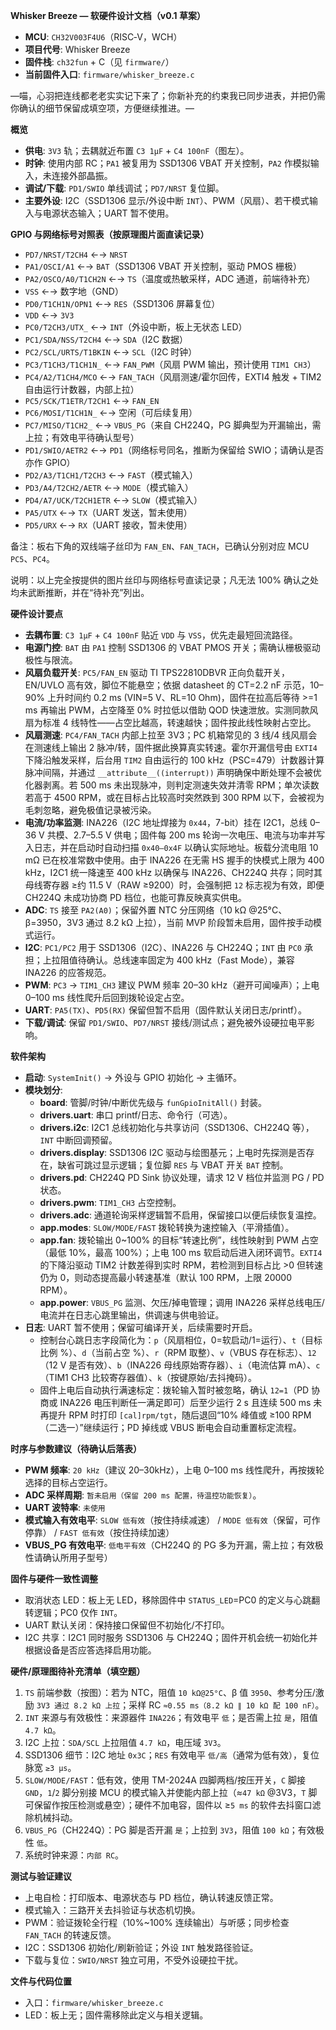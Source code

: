 **Whisker Breeze — 软硬件设计文档（v0.1 草案）**

- **MCU**: `CH32V003F4U6`（RISC‑V，WCH）
- **项目代号**: Whisker Breeze
- **固件栈**: `ch32fun` + C（见 `firmware/`）
- **当前固件入口**: `firmware/whisker_breeze.c`

—喵，心羽把连线都老老实实记下来了；你新补充的约束我已同步进表，并把仍需你确认的细节保留成填空项，方便继续推进。—

**概览**

- **供电**: `3V3` 轨；去耦就近布置 `C3 1µF` + `C4 100nF`（图左）。
- **时钟**: 使用内部 RC；`PA1` 被复用为 SSD1306 VBAT 开关控制，`PA2` 作模拟输入，未连接外部晶振。
- **调试/下载**: `PD1/SWIO` 单线调试；`PD7/NRST` 复位脚。
- **主要外设**: I2C（SSD1306 显示/外设中断 `INT`）、PWM（风扇）、若干模式输入与电源状态输入；UART 暂不使用。

**GPIO 与网络标号对照表（按原理图片面直读记录）**

- `PD7/NRST/T2CH4` ←→ `NRST`
- `PA1/OSCI/A1` ←→ `BAT`（SSD1306 VBAT 开关控制，驱动 PMOS 栅极）
- `PA2/OSCO/A0/T1CH2N` ←→ `TS`（温度或热敏采样，ADC 通道，前端待补充）
- `VSS` ←→ 数字地（GND）
- `PD0/T1CH1N/OPN1` ←→ `RES`（SSD1306 屏幕复位）
- `VDD` ←→ `3V3`
- `PC0/T2CH3/UTX_` ←→ `INT`（外设中断，板上无状态 LED）
- `PC1/SDA/NSS/T2CH4` ←→ `SDA`（I2C 数据）
- `PC2/SCL/URTS/T1BKIN` ←→ `SCL`（I2C 时钟）
- `PC3/T1CH3/T1CH1N_` ←→ `FAN_PWM`（风扇 PWM 输出，预计使用 `TIM1 CH3`）
- `PC4/A2/T1CH4/MCO` ←→ `FAN_TACH`（风扇测速/霍尔回传，EXTI4 触发 + TIM2 自由运行计数器，内部上拉）
- `PC5/SCK/T1ETR/T2CH1` ←→ `FAN_EN`
- `PC6/MOSI/T1CH1N_` ←→ 空闲（可后续复用）
- `PC7/MISO/T1CH2_` ←→ `VBUS_PG`（来自 CH224Q，PG 脚典型为开漏输出，需上拉；有效电平待确认型号）
- `PD1/SWIO/AETR2` ←→ `PD1`（网络标号同名，推断为保留给 SWIO；请确认是否亦作 GPIO）
- `PD2/A3/T1CH1/T2CH3` ←→ `FAST`（模式输入）
- `PD3/A4/T2CH2/AETR` ←→ `MODE`（模式输入）
- `PD4/A7/UCK/T2CH1ETR` ←→ `SLOW`（模式输入）
- `PA5/UTX` ←→ `TX`（UART 发送，暂未使用）
- `PD5/URX` ←→ `RX`（UART 接收，暂未使用）

备注：板右下角的双线端子丝印为 `FAN_EN`、`FAN_TACH`，已确认分别对应 MCU `PC5`、`PC4`。

说明：以上完全按提供的图片丝印与网络标号直读记录；凡无法 100% 确认之处均未武断推断，并在“待补充”列出。

**硬件设计要点**

- **去耦布置**: `C3 1µF` + `C4 100nF` 贴近 `VDD` 与 `VSS`，优先走最短回流路径。
- **电源门控**: `BAT` 由 `PA1` 控制 SSD1306 的 VBAT PMOS 开关；需确认栅极驱动极性与限流。
- **风扇负载开关**: `PC5/FAN_EN` 驱动 TI TPS22810DBVR 正向负载开关，EN/UVLO 高有效，脚位不能悬空；依据 datasheet 的 CT=2.2 nF 示范，10–90% 上升时间约 0.2 ms (VIN=5 V、RL=10 Ohm)，固件在拉高后等待 >=1 ms 再输出 PWM，占空降至 0% 时拉低以借助 QOD 快速泄放。实测同款风扇为标准 4 线特性——占空比越高，转速越快；固件按此线性映射占空比。
- **风扇测速**: `PC4/FAN_TACH` 内部上拉至 3V3；PC 机箱常见的 3 线/4 线风扇会在测速线上输出 2 脉冲/转，固件据此换算真实转速。霍尔开漏信号由 `EXTI4` 下降沿触发采样，后台用 `TIM2` 自由运行的 100 kHz（PSC=479）计数器计算脉冲间隔，并通过 `__attribute__((interrupt))` 声明确保中断处理不会被优化器剥离。若 500 ms 未出现脉冲，则判定测速失效并清零 RPM；单次读数若高于 4500 RPM，或在目标占比较高时突然跌到 300 RPM 以下，会被视为毛刺忽略，避免极值记录被污染。
- **电流/功率监测**: INA226（I2C 地址焊接为 `0x44`，7-bit）挂在 I2C1，总线 0–36 V 共模、2.7–5.5 V 供电；固件每 200 ms 轮询一次电压、电流与功率并写入日志，并在启动时自动扫描 `0x40–0x4F` 以确认实际地址。板载分流电阻 10 mΩ 已在校准常数中使用。由于 INA226 在无需 HS 握手的快模式上限为 400 kHz，I2C1 统一降速至 400 kHz 以确保与 INA226、CH224Q 共存；同时其母线寄存器 ≥约 11.5 V（RAW ≥9200）时，会强制把 `12` 标志视为有效，即便 CH224Q 未成功协商 PD 档位，也能可靠反映真实供电。
- **ADC**: `TS` 接至 `PA2(A0)`；保留外置 NTC 分压网络（10 kΩ @25°C、β=3950，3V3 通过 8.2 kΩ 上拉），当前 MVP 阶段暂未启用，固件按手动模式运行。
- **I2C**: `PC1/PC2` 用于 SSD1306（I2C）、INA226 与 CH224Q；`INT` 由 `PC0` 承担；上拉阻值待确认。总线速率固定为 400 kHz（Fast Mode），兼容 INA226 的应答规范。
- **PWM**: `PC3` → `TIM1_CH3` 建议 PWM 频率 20–30 kHz（避开可闻噪声）；上电 0–100 ms 线性爬升后回到拨轮设定占空。
- **UART**: `PA5(TX)`、`PD5(RX)` 保留但暂不启用（固件默认关闭日志/printf）。
- **下载/调试**: 保留 `PD1/SWIO`、`PD7/NRST` 接线/测试点；避免被外设硬拉电平影响。

**软件架构**

- **启动**: `SystemInit()` → 外设与 GPIO 初始化 → 主循环。
- **模块划分**:
  - **board**: 管脚/时钟/中断优先级与 `funGpioInitAll()` 封装。
  - **drivers.uart**: 串口 printf/日志、命令行（可选）。
  - **drivers.i2c**: I2C1 总线初始化与共享访问（SSD1306、CH224Q 等），`INT` 中断回调预留。
  - **drivers.display**: SSD1306 I2C 驱动与绘图基元；上电时先探测是否存在，缺省可跳过显示逻辑；复位脚 `RES` 与 VBAT 开关 `BAT` 控制。
  - **drivers.pd**: CH224Q PD Sink 协议处理，请求 12 V 档位并监测 PG / PD 状态。
  - **drivers.pwm**: `TIM1_CH3` 占空控制。
  - **drivers.adc**: 通道轮询采样逻辑暂不启用，保留接口以便后续恢复温控。
  - **app.modes**: `SLOW/MODE/FAST` 拨轮转换为速控输入（平滑插值）。
  - **app.fan**: 拨轮输出 0~100% 的目标“转速比例”，线性映射到 PWM 占空（最低 10%，最高 100%）；上电 100 ms 软启动后进入闭环调节。`EXTI4` 的下降沿驱动 TIM2 计数差得到实时 RPM，若检测到目标占比 >0 但转速仍为 0，则动态提高最小转速基准（默认 100 RPM，上限 20000 RPM）。
  - **app.power**: `VBUS_PG` 监测、欠压/掉电管理；调用 INA226 采样总线电压/电流并在日志心跳里输出，供调速与供电验证。
- **日志**: UART 暂不使用；保留可编译开关，后续需要时开启。
  - 控制台心跳日志字段简化为：`p`（风扇相位，0=软启动/1=运行）、`t`（目标比例 %）、`d`（当前占空 %）、`r`（RPM 取整）、`v`（VBUS 存在标志）、`12`（12 V 是否有效）、`b`（INA226 母线原始寄存器）、`i`（电流估算 mA）、`c`（TIM1 CH3 比较寄存器值）、`k`（按键原始/去抖掩码）。
  - 固件上电后自动执行满速标定：拨轮输入暂时被忽略，确认 `12=1`（PD 协商或 INA226 电压判断任一满足即可）后至少运行 2 s 且连续 500 ms 未再提升 RPM 时打印 `[cal]rpm/tgt`，随后退回“10% 峰值或 ≥100 RPM（二选一）”继续运行；PD 掉线或 VBUS 断电会自动重置标定流程。

**时序与参数建议（待确认后落表）**

- **PWM 频率**: `20 kHz`（建议 20–30kHz），上电 0–100 ms 线性爬升，再按拨轮选择的目标占空运行。
- **ADC 采样周期**: `暂未启用（保留 200 ms 配置，待温控功能恢复）`。
- **UART 波特率**: `未使用`
- **模式输入有效电平**: `SLOW 低有效`（按住持续减速） / `MODE 低有效`（保留，可作停靠） / `FAST 低有效`（按住持续加速）
- **VBUS_PG 有效电平**: `低电平有效`（CH224Q 的 PG 多为开漏，需上拉；有效极性请确认所用子型号）

**固件与硬件一致性调整**

- 取消状态 LED：板上无 LED，移除固件中 `STATUS_LED`=PC0 的定义与心跳翻转逻辑；PC0 仅作 `INT`。
- UART 默认关闭：保持接口保留但不初始化/不打印。
- I2C 共享：I2C1 同时服务 SSD1306 与 CH224Q；固件开机会统一初始化并根据设备是否应答选择启用功能。

**硬件/原理图待补充清单（填空题）**

1) `TS` 前端参数（按图）：若为 NTC，阻值 `10 kΩ@25°C`、β 值 `3950`、参考分压/激励 `3V3 通过 8.2 kΩ 上拉`；采样 RC `≈0.55 ms（8.2 kΩ ∥ 10 kΩ 配 100 nF）`。
2) `INT` 来源与有效极性：来源器件 `INA226`；有效电平 `低`；是否需上拉 `是`，阻值 `4.7 kΩ`。
3) I2C 上拉：`SDA/SCL` 上拉阻值 `4.7 kΩ`，电压域 `3V3`。
4) SSD1306 细节：I2C 地址 `0x3C`；`RES` 有效电平 `低/高`（通常为低有效），复位脉宽 `≥3 µs`。
5) `SLOW/MODE/FAST`：低有效，使用 TM-2024A 四脚两档/按压开关，`C` 脚接 `GND`，`1`/`2` 脚分别接 MCU 的模式输入并使能内部上拉（≈`47 kΩ` @3V3，`T` 脚可保留作按压检测或悬空）；硬件不加电容，固件以 ≥`5 ms` 的软件去抖窗口滤除机械抖动。
6) `VBUS_PG`（CH224Q）：PG 脚是否开漏 `是`；上拉到 `3V3`，阻值 `100 kΩ`；有效极性 `低`。
7) 系统时钟来源：`内部 RC`。

**测试与验证建议**

- 上电自检：打印版本、电源状态与 PD 档位，确认转速反馈正常。
- 模式输入：三路开关去抖验证与状态机切换。
- PWM：验证拨轮全行程（10%~100% 连续输出）与听感；同步检查 `FAN_TACH` 的转速反馈。
- I2C：SSD1306 初始化/刷新验证；外设 `INT` 触发路径验证。
- 下载与复位：`SWIO/NRST` 独立可用，不受外设硬拉干扰。

**文件与代码位置**

- 入口：`firmware/whisker_breeze.c`
- LED：板上无；固件需移除此定义与相关逻辑。
